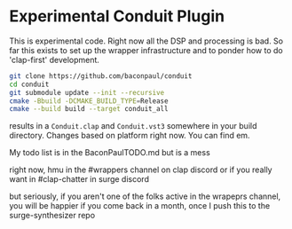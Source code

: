 # Experimental Conduit Plugin

This is experimental code. Right now all the DSP and processing is 
bad. So far this exists to set up the wrapper infrastructure
and to ponder how to do 'clap-first' development.

```bash
git clone https://github.com/baconpaul/conduit
cd conduit
git submodule update --init --recursive
cmake -Bbuild -DCMAKE_BUILD_TYPE=Release
cmake --build build --target conduit_all
```

results in a `Conduit.clap` and `Conduit.vst3` somewhere
in your build directory. Changes based on platform right now.
You can find em.

My todo list is in the BaconPaulTODO.md but is a mess

right now, hmu in the #wrappers channel on clap discord or
if you really want in #clap-chatter in surge discord

but seriously, if you aren't one of the folks active in
the wrapeprs channel, you will be happier if you come back
in a month, once I push this to the surge-synthesizer repo
